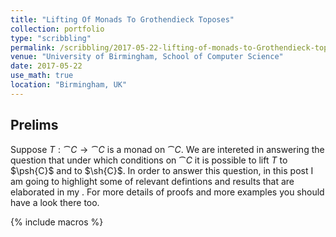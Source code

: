 ```yaml
---
title: "Lifting Of Monads To Grothendieck Toposes"
collection: portfolio
type: "scribbling"
permalink: /scribbling/2017-05-22-lifting-of-monads-to-Grothendieck-toposes
venue: "University of Birmingham, School of Computer Science"
date: 2017-05-22
use_math: true
location: "Birmingham, UK"
---
```


## Prelims


Suppose $T: \cat{C} \to  \cat C$ is a monad on $\cat{C}$. We are intereted in answering the question that under which conditions on $\cat{C}$ it is possible to lift $T$ to $\psh{C}$ and to $\sh{C}$. In order to answer this question, in this post I am going to highlight some of relevant defintions and results that are elaborated in my . For more details of proofs and more examples you should have a look there too. 

{% include macros %}
